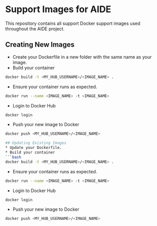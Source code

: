 # Support Images for AIDE
This repository contains all support Docker support images used throughout the AIDE project.

## Creating New Images
* Create your Dockerfile in a new folder with the same name as your image.
* Build your container
```bash
docker build -t <MY_HUB_USERNAME>/<IMAGE_NAME> .
```
* Ensure your container runs as expected.
```bash
docker run --name <IMAGE_NAME> -t <IMAGE_NAME>
```
* Login to Docker Hub
```bash
docker login
```
* Push your new image to Docker
```bash
docker push <MY_HUB_USERNAME>/<IMAGE_NAME>

## Updating Existing Images
* Update your Dockerfile.
* Build your container
```bash
docker build -t <MY_HUB_USERNAME>/<IMAGE_NAME> .
```
* Ensure your container runs as expected.
```bash
docker run --name <IMAGE_NAME> -t <IMAGE_NAME>
```
* Login to Docker Hub
```bash
docker login
```
* Push your new image to Docker
```bash
docker push <MY_HUB_USERNAME>/<IMAGE_NAME>